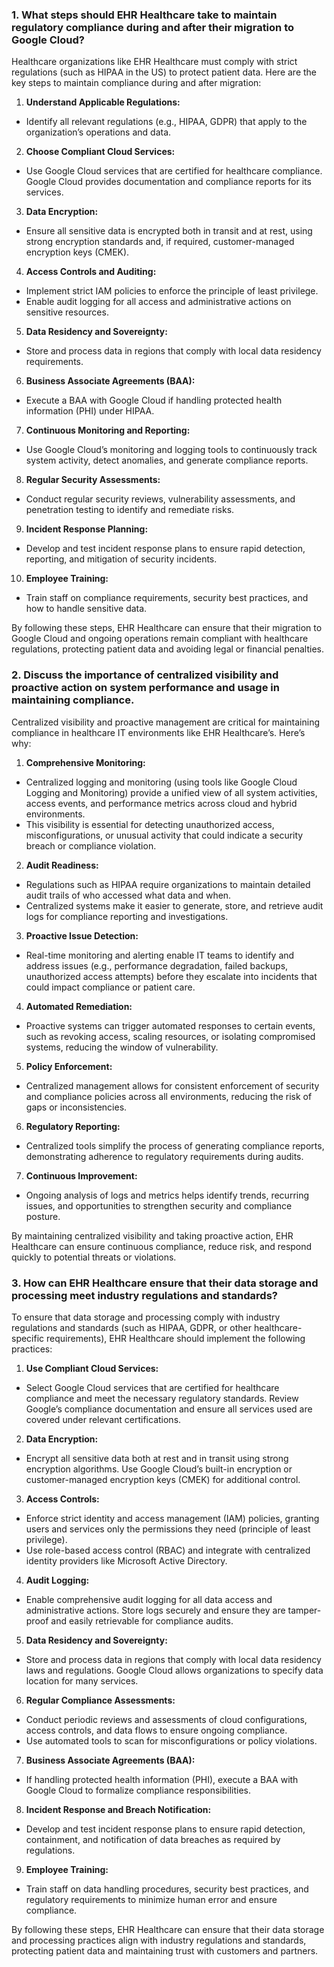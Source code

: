 ### 1. What steps should EHR Healthcare take to maintain regulatory compliance during and after their migration to Google Cloud?

Healthcare organizations like EHR Healthcare must comply with strict regulations (such as HIPAA in the US) to protect patient data. Here are the key steps to maintain compliance during and after migration:

1. **Understand Applicable Regulations:**

* Identify all relevant regulations (e.g., HIPAA, GDPR) that apply to the organization’s operations and data.

2. **Choose Compliant Cloud Services:**

* Use Google Cloud services that are certified for healthcare compliance. Google Cloud provides documentation and compliance reports for its services.

3. **Data Encryption:**

* Ensure all sensitive data is encrypted both in transit and at rest, using strong encryption standards and, if required, customer-managed encryption keys (CMEK).

4. **Access Controls and Auditing:**

* Implement strict IAM policies to enforce the principle of least privilege.
* Enable audit logging for all access and administrative actions on sensitive resources.

5. **Data Residency and Sovereignty:**

* Store and process data in regions that comply with local data residency requirements.

6. **Business Associate Agreements (BAA):**

* Execute a BAA with Google Cloud if handling protected health information (PHI) under HIPAA.

7. **Continuous Monitoring and Reporting:**

* Use Google Cloud’s monitoring and logging tools to continuously track system activity, detect anomalies, and generate compliance reports.

8. **Regular Security Assessments:**

* Conduct regular security reviews, vulnerability assessments, and penetration testing to identify and remediate risks.

9. **Incident Response Planning:**

* Develop and test incident response plans to ensure rapid detection, reporting, and mitigation of security incidents.

10. **Employee Training:**

* Train staff on compliance requirements, security best practices, and how to handle sensitive data.

By following these steps, EHR Healthcare can ensure that their migration to Google Cloud and ongoing operations remain compliant with healthcare regulations, protecting patient data and avoiding legal or financial penalties.

### 2. Discuss the importance of centralized visibility and proactive action on system performance and usage in maintaining compliance.

Centralized visibility and proactive management are critical for maintaining compliance in healthcare IT environments like EHR Healthcare’s. Here’s why:

1. **Comprehensive Monitoring:**

* Centralized logging and monitoring (using tools like Google Cloud Logging and Monitoring) provide a unified view of all system activities, access events, and performance metrics across cloud and hybrid environments.
* This visibility is essential for detecting unauthorized access, misconfigurations, or unusual activity that could indicate a security breach or compliance violation.

2. **Audit Readiness:**

* Regulations such as HIPAA require organizations to maintain detailed audit trails of who accessed what data and when.
* Centralized systems make it easier to generate, store, and retrieve audit logs for compliance reporting and investigations.

3. **Proactive Issue Detection:**

* Real-time monitoring and alerting enable IT teams to identify and address issues (e.g., performance degradation, failed backups, unauthorized access attempts) before they escalate into incidents that could impact compliance or patient care.

4. **Automated Remediation:**

* Proactive systems can trigger automated responses to certain events, such as revoking access, scaling resources, or isolating compromised systems, reducing the window of vulnerability.

5. **Policy Enforcement:**

* Centralized management allows for consistent enforcement of security and compliance policies across all environments, reducing the risk of gaps or inconsistencies.

6. **Regulatory Reporting:**

* Centralized tools simplify the process of generating compliance reports, demonstrating adherence to regulatory requirements during audits.

7. **Continuous Improvement:**

* Ongoing analysis of logs and metrics helps identify trends, recurring issues, and opportunities to strengthen security and compliance posture.

By maintaining centralized visibility and taking proactive action, EHR Healthcare can ensure continuous compliance, reduce risk, and respond quickly to potential threats or violations.

### 3. How can EHR Healthcare ensure that their data storage and processing meet industry regulations and standards?

To ensure that data storage and processing comply with industry regulations and standards (such as HIPAA, GDPR, or other healthcare-specific requirements), EHR Healthcare should implement the following practices:

1. **Use Compliant Cloud Services:**

* Select Google Cloud services that are certified for healthcare compliance and meet the necessary regulatory standards. Review Google’s compliance documentation and ensure all services used are covered under relevant certifications.

2. **Data Encryption:**

* Encrypt all sensitive data both at rest and in transit using strong encryption algorithms. Use Google Cloud’s built-in encryption or customer-managed encryption keys (CMEK) for additional control.

3. **Access Controls:**

* Enforce strict identity and access management (IAM) policies, granting users and services only the permissions they need (principle of least privilege).
* Use role-based access control (RBAC) and integrate with centralized identity providers like Microsoft Active Directory.

4. **Audit Logging:**

* Enable comprehensive audit logging for all data access and administrative actions. Store logs securely and ensure they are tamper-proof and easily retrievable for compliance audits.

5. **Data Residency and Sovereignty:**

* Store and process data in regions that comply with local data residency laws and regulations. Google Cloud allows organizations to specify data location for many services.

6. **Regular Compliance Assessments:**

* Conduct periodic reviews and assessments of cloud configurations, access controls, and data flows to ensure ongoing compliance.
* Use automated tools to scan for misconfigurations or policy violations.

7. **Business Associate Agreements (BAA):**

* If handling protected health information (PHI), execute a BAA with Google Cloud to formalize compliance responsibilities.

8. **Incident Response and Breach Notification:**

* Develop and test incident response plans to ensure rapid detection, containment, and notification of data breaches as required by regulations.

9. **Employee Training:**

* Train staff on data handling procedures, security best practices, and regulatory requirements to minimize human error and ensure compliance.

By following these steps, EHR Healthcare can ensure that their data storage and processing practices align with industry regulations and standards, protecting patient data and maintaining trust with customers and partners.